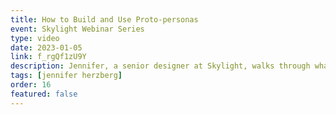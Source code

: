 ```yaml
---
title: How to Build and Use Proto-personas
event: Skylight Webinar Series
type: video
date: 2023-01-05
link: f_rgQf1zU9Y
description: Jennifer, a senior designer at Skylight, walks through what proto-personas are, how to use them, and when to use them.
tags: [jennifer herzberg]
order: 16
featured: false
---
```

